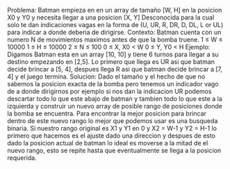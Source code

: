 Problema: Batman empieza en en un array de tamaño [W, H] en la posicion X0 y Y0 y necesita llegar a una posicion [X, Y] Desconocida para la cual solo te dan indicaciones vagas en la forma de (U, UR, R, DR, D, DL, L or UL) para indicar a donde deberia de dirigirse.
Contexto: Batman cuenta con un numero N de movimientos maximos antes de que la bomba truene. 
1 ≤ W ≤ 10000
1 ≤ H ≤ 10000
2 ≤ N ≤ 100
0 ≤ X, X0 < W
0 ≤ Y, Y0 < H
Ejemplo: Digamos Batman esta en un array [10, 10] y tiene 6 turnos para llegar a su destino empezando en [2,5]. Lo primero que llega es UR asi que batman decide brincar a [5, 4], despues llega R asi que batman decide brincar a [7, 4] y el juego termina.
Solucion: Dado el tamaño y el hecho de que no sabemos la posicion exacta de la bomba pero tenemos un indicador vago de a donde dirigirnos por ejemplo si nos dan la indicacion UR podemos descartar todo lo que este abajo de batman y tambien todo lo que este a la izquierda y construir un nuevo array de posible rango de posiciones donde la bomba se encuentra. Para encontrar la mejor posicion para brincar dentro de este nuevo rango lo mejor que podemos usar es una busqueda binaria. Si nuestro rango original es X1 y Y1 en 0 y X2 = W-1 y Y2 = H-1 lo primero que hacemos es el ajuste dado una direccion y despues de esto dado la posicion actual de batman lo ideal es moverse a la mitad de el nuevo rango, esto se repite hasta que eventualmente se llega a la posicion requerida.